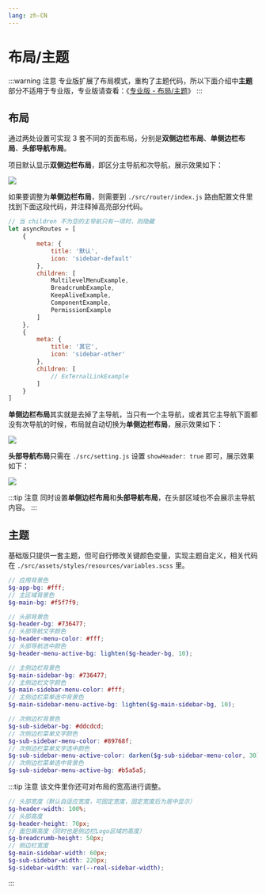 ```yaml
---
lang: zh-CN
---
```


# 布局/主题

:::warning 注意
专业版扩展了布局模式，重构了主题代码，所以下面介绍中**主题**部分不适用于专业版，专业版请查看：《[专业版 - 布局/主题](../pro/layout-and-theme)》
:::

## 布局

通过两处设置可实现 3 套不同的页面布局，分别是**双侧边栏布局**、**单侧边栏布局**、**头部导航布局**。

项目默认显示**双侧边栏布局**，即区分主导航和次导航，展示效果如下：

![](/fantastic-admin/basic-layout-default.png)

如果要调整为**单侧边栏布局**，则需要到 `./src/router/index.js` 路由配置文件里找到下面这段代码，并注释掉高亮部分代码。

```js {22}
// 当 children 不为空的主导航只有一项时，则隐藏
let asyncRoutes = [
    {
        meta: {
            title: '默认',
            icon: 'sidebar-default'
        },
        children: [
            MultilevelMenuExample,
            BreadcrumbExample,
            KeepAliveExample,
            ComponentExample,
            PermissionExample
        ]
    },
    {
        meta: {
            title: '其它',
            icon: 'sidebar-other'
        },
        children: [
            // ExTernalLinkExample
        ]
    }
]
```

**单侧边栏布局**其实就是去掉了主导航，当只有一个主导航，或者其它主导航下面都没有次导航的时候，布局就自动切换为**单侧边栏布局**，展示效果如下：

![](/fantastic-admin/basic-layout-without-main-sidebar.png)

**头部导航布局**只需在 `./src/setting.js` 设置 `showHeader: true` 即可，展示效果如下：

![](/fantastic-admin/basic-layout-header.png)

:::tip 注意
同时设置**单侧边栏布局**和**头部导航布局**，在头部区域也不会展示主导航内容。
:::

## 主题

基础版只提供一套主题，但可自行修改关键颜色变量，实现主题自定义，相关代码在 `./src/assets/styles/resources/variables.scss` 里。

```scss
// 应用背景色
$g-app-bg: #fff;
// 主区域背景色
$g-main-bg: #f5f7f9;

// 头部背景色
$g-header-bg: #736477;
// 头部导航文字颜色
$g-header-menu-color: #fff;
// 头部导航选中颜色
$g-header-menu-active-bg: lighten($g-header-bg, 10);

// 主侧边栏背景色
$g-main-sidebar-bg: #736477;
// 主侧边栏文字颜色
$g-main-sidebar-menu-color: #fff;
// 主侧边栏菜单选中背景色
$g-main-sidebar-menu-active-bg: lighten($g-main-sidebar-bg, 10);

// 次侧边栏背景色
$g-sub-sidebar-bg: #ddcdcd;
// 次侧边栏菜单文字颜色
$g-sub-sidebar-menu-color: #89768f;
// 次侧边栏菜单文字选中颜色
$g-sub-sidebar-menu-active-color: darken($g-sub-sidebar-menu-color, 30);
// 次侧边栏菜单选中背景色
$g-sub-sidebar-menu-active-bg: #b5a5a5;
```

:::tip 注意
该文件里你还可对布局的宽高进行调整。
```scss
// 头部宽度（默认自适应宽度，可固定宽度，固定宽度后为居中显示）
$g-header-width: 100%;
// 头部高度
$g-header-height: 70px;
// 面包屑高度（同时也是侧边栏Logo区域的高度）
$g-breadcrumb-height: 50px;
// 侧边栏宽度
$g-main-sidebar-width: 60px;
$g-sub-sidebar-width: 220px;
$g-sidebar-width: var(--real-sidebar-width);
```
:::

